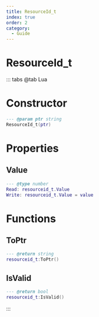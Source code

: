 ```yaml
---
title: ResourceId_t
index: true
order: 2
category:
  - Guide
---
```


# ResourceId_t

::: tabs
@tab Lua
# Constructor
```lua
--- @param ptr string
ResourceId_t(ptr)
```
# Properties
## Value 
```lua
--- @type number
Read: resourceid_t.Value
Write: resourceid_t.Value = value
```
# Functions
## ToPtr
```lua
--- @return string
resourceid_t:ToPtr()
```
## IsValid
```lua
--- @return bool
resourceid_t:IsValid()
```

:::